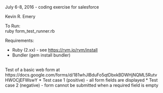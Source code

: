 July 6-8, 2016 - coding exercise for salesforce

Kevin R. Emery

To Run:  
ruby form_test_runner.rb

Requirements:
* Ruby (2.xx) - see https://rvm.io/rvm/install  
* Bundler (gem install bundler)

<br />
Test of a basic web form at https://docs.google.com/forms/d/181whJlBduFo5qtDbxkBDWHjNQML5RutvHWOCjEFWswY
* Test case 1 (positive) - all form fields are displayed  
* Test case 2 (negative) - form cannot be submitted when a required field is empty  
